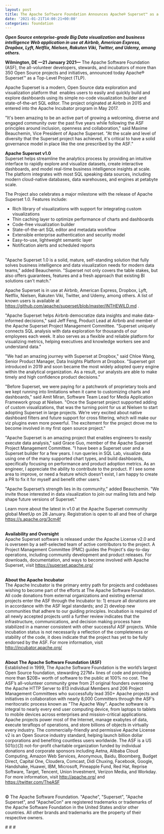 ```yaml
---
layout: post
title: The Apache Software Foundation Announces Apache® Superset™ as a Top-Level Project
date: '2021-01-21T14:00:21+00:00'
categories: foundation
---
```

<p><b><i>Open Source enterprise-grade Big Data visualization and business intelligence Web application in use at Airbnb, American Express, Dropbox, Lyft, Netflix, Nielsen, Rakuten Viki, Twitter, and Udemy, among others.</i></b></p><p><b>Wilmington, DE —21 January 2021—</b> The Apache Software Foundation (ASF), the all-volunteer developers, stewards, and incubators of more than 350 Open Source projects and initiatives, announced today Apache® Superset™ as a Top-Level Project (TLP).</p><p>Apache Superset is a modern, Open Source data exploration and visualization platform that&nbsp; enables users to easily and quickly build and explore dashboards using its simple no-code visualization builder and state-of-the-art SQL editor. The project originated at Airbnb in 2015 and entered into the Apache Incubator program in May 2017.</p><p>"It's been amazing to be an active part of growing a welcoming, diverse and engaged community over the past five years while following the ASF principles around inclusion, openness and collaboration," said Maxime Beauchemin, Vice President of Apache Superset. "At the scale and level of diversity that the Superset project has achieved, it's critical to have a solid governance model in place like the one prescribed by the ASF."</p><p><b>Apache Superset v1.0<br></b>Superset helps streamline the analytics process by providing an intuitive interface to rapidly explore and visualize datasets, create interactive dashboards, and model real-time business intelligence insights at scale. The platform integrates with most SQL speaking data sources, including modern cloud-native databases, data warehouses, and engines at petabyte scale.&nbsp;</p><p>The Project also celebrates a major milestone with the release of Apache Superset 1.0. Features include:&nbsp;</p><ul><li>Rich library of visualizations with support for integrating custom visualizations</li><li>Thin caching layer to optimize performance of charts and dashboards&nbsp;</li><li>Code-free visualization builder</li><li>State-of-the-art SQL editor and metadata workflow</li><li>Extensible enterprise authentication and security model&nbsp;</li><li>Easy-to-use, lightweight semantic layer</li><li>Notification alerts and scheduled reports</li></ul><p><br>"Apache Superset 1.0 is a solid, mature, self-standing solution that fully solves business intelligence and data visualization needs for modern data teams," added Beauchemin. "Superset not only covers the table stakes, but also offers guarantees, features and a fresh approach that existing BI solutions can't match."<br></p><p>Apache Superset is in use at Airbnb, American Express, Dropbox, Lyft, Netflix, Nielsen, Rakuten Viki, Twitter, and Udemy, among others. A list of known users is available at <a href="https://github.com/apache/superset/blob/master/INTHEWILD.md" target="_blank">https://github.com/apache/superset/blob/master/INTHEWILD.md</a> .<br></p><p>"Apache Superset helps Airbnb democratize data insights and make data-informed decisions," said Jeff Feng, Product Lead at Airbnb and member of the Apache Superset Project Management Committee. "Superset uniquely connects SQL analysis with data exploration for thousands of our employees each week. It also serves as a flexible and reliable platform for visualizing metrics, helping executives and knowledge workers see and understand data."</p><p>"We had an amazing journey with Superset at Dropbox," said Chloe Wang, Senior Product Manager, Data Insights Platform at Dropbox. "Superset got introduced in 2019 and soon became the most widely adopted query engine within the analytical organization. As a result, our analysts are able to make timely and high confidence product decisions."<br></p><p>"Before Superset, we were paying for a patchwork of proprietary tools and we kept running into limitations when it came to customizing charts and dashboards," said Amit Miran, Software Team Lead for Media Application Framework group at Nielsen. "Once the Superset project supported adding of custom visualizations, that was the turning point for us at Nielsen to start adopting Superset in large projects. We’re very excited about native dashboard filters and future support for cross filtering, which will make our viz plugins even more powerful. The excitement for the project drove me to become involved in my first open source project."</p><p>"Apache Superset is an amazing project that enables engineers to easily execute data analysis," said Grace Guo, member of the Apache Superset Project Management Committee. "I have been a Superset user and a Superset builder for a few years. I run queries in SQL Lab, visualize data using one of the many supported chart types, and build dashboards, specifically focusing on performance and product adoption metrics. As an engineer, I appreciate the ability to contribute to the product. If I see some area to improve, or need a feature which doesn’t exist, I am happy to create a PR to fix it for myself and benefit other users."</p><p>"Apache Superset’s strength lies in its community," added Beauchemin. "We invite those interested in data visualization to join our mailing lists and help shape future versions of Superset."</p><p>Learn more about the latest in v1.0 at the Apache Superset community global MeetUp on 28 January. Registration is open to all and free of charge <a href="https://s.apache.org/3cm4f" target="_blank">https://s.apache.org/3cm4f</a>&nbsp;</p><p><br><b>Availability and Oversight<br></b>Apache Superset software is released under the Apache License v2.0 and is overseen by a self-selected team of active contributors to the project. A Project Management Committee (PMC) guides the Project's day-to-day operations, including community development and product releases. For downloads, documentation, and ways to become involved with Apache Superset, visit <a href="https://superset.apache.org/" target="_blank">https://superset.apache.org/</a> </p><p><br><b>About the Apache Incubator<br></b>The Apache Incubator is the primary entry path for projects and codebases wishing to become part of the efforts at The Apache Software Foundation. All code donations from external organizations and existing external projects enter the ASF through the Incubator to: 1) ensure all donations are in accordance with the ASF legal standards; and 2) develop new communities that adhere to our guiding principles. Incubation is required of all newly accepted projects until a further review indicates that the infrastructure, communications, and decision making process have stabilized in a manner consistent with other successful ASF projects. While incubation status is not necessarily a reflection of the completeness or stability of the code, it does indicate that the project has yet to be fully endorsed by the ASF. For more information, visit <a href="http://incubator.apache.org/" target="_blank">http://incubator.apache.org/</a><a href="http://incubator.apache.org/" target="_blank"></a><br><br></p><p><b>About The Apache Software Foundation (ASF)<br></b>Established in 1999, The Apache Software Foundation is the world’s largest Open Source foundation, stewarding 227M+ lines of code and providing more than $20B+ worth of software to the public at 100% no cost. The ASF’s all-volunteer community grew from 21 original founders overseeing the Apache HTTP Server to 813 individual Members and 206 Project Management Committees who successfully lead 350+ Apache projects and initiatives in collaboration with nearly 8,000 Committers through the ASF’s meritocratic process known as "The Apache Way". Apache software is integral to nearly every end user computing device, from laptops to tablets to mobile devices across enterprises and mission-critical applications. Apache projects power most of the Internet, manage exabytes of data, execute teraflops of operations, and store billions of objects in virtually every industry. The commercially-friendly and permissive Apache License v2 is an Open Source industry standard, helping launch billion dollar corporations and benefiting countless users worldwide. The ASF is a US 501(c)(3) not-for-profit charitable organization funded by individual donations and corporate sponsors including Aetna, Alibaba Cloud Computing, Amazon Web Services, Anonymous, Baidu, Bloomberg, Budget Direct, Capital One, Cloudera, Comcast, Didi Chuxing, Facebook, Google, Handshake, Huawei, IBM, Microsoft, Pineapple Fund, Red Hat, Reprise Software, Target, Tencent, Union Investment, Verizon Media, and Workday. For more information, visit <a href="http://apache.org/" target="_blank">http://apache.org/</a> and <a href="https://twitter.com/TheASF" target="_blank">https://twitter.com/TheASF</a></p><p><br>© The Apache Software Foundation. "Apache", "Superset", "Apache Superset", and "ApacheCon" are registered trademarks or trademarks of the Apache Software Foundation in the United States and/or other countries. All other brands and trademarks are the property of their respective owners.</p><p># # #</p>

